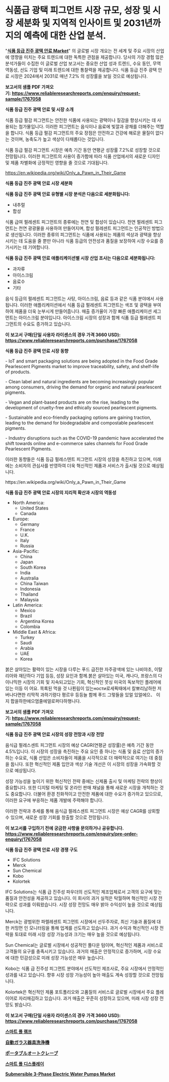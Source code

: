 <p><h1>식품급 광택 피그먼트 시장 규모, 성장 및 시장 세분화 및 지역적 인사이트 및 2031년까지의 예측에 대한 산업 분석.</h1></p><p>"<strong><a href="https://www.reliableresearchreports.com/global-food-grade-pearlescent-pigments-market-r1767058">식품 등급 진주 광택 안료 Market</a></strong>" 의 글로벌 시장 개요는 전 세계 및 주요 시장의 산업에 영향을 미치는 주요 트렌드에 대한 독특한 관점을 제공합니다. 당사의 가장 경험 많은 분석가들이 수집한 이 글로벌 산업 보고서는 중요한 산업 성과 트렌드, 수요 동인, 무역 역동성, 선도 기업 및 미래 트렌드에 대한 통찰력을 제공합니다. 식품 등급 진주 광택 안료 시장은 2024에서 2031로 매년 7.2% 의 성장률을 보일 것으로 예상됩니다.</p>
<p><strong>보고서의 샘플 PDF 가져오기:&nbsp;<a href="https://www.reliableresearchreports.com/enquiry/request-sample/1767058">https://www.reliableresearchreports.com/enquiry/request-sample/1767058</a></strong></p>
<p><strong>식품 등급 진주 광택 안료 및 시장 소개</strong></p>
<p><p>식품 등급 펄감 피그먼트는 안전한 식품에 사용되는 광택이나 질감을 향상시키는 데 사용되는 첨가물입니다. 이러한 피그먼트는 음식이나 음료에 빛깔과 광채를 더해주는 역할을 합니다. 식품 등급 펄감 피그먼트의 주요 장점은 안전하고 건강에 해로운 물질이 없다는 것이며, 농축도가 높고 색상이 다채롭다는 것입니다.</p><p>식품 등급 펄감 피그먼트 시장은 예측 기간 동안 연평균 성장률 7.2%로 성장할 것으로 전망됩니다. 이러한 피그먼트의 사용이 증가함에 따라 식품 산업에서의 새로운 디자인 및 제품 차별화에 긍정적인 영향을 줄 것으로 기대됩니다.</p></p>
<p><a href="https://en.wikipedia.org/wiki/Only_a_Pawn_in_Their_Game">https://en.wikipedia.org/wiki/Only_a_Pawn_in_Their_Game</a></p>
<p><strong>식품 등급 진주 광택 안료 시장 세분화</strong></p>
<p><strong>식품 등급 진주 광택 안료 유형별 시장 분석은 다음으로 세분화됩니다:</strong></p>
<p><ul><li>내추럴</li><li>합성</li></ul></p>
<p><p>식품 급여 펄레센트 피그먼트의 종류에는 천연 및 합성이 있습니다. 천연 펄레센트 피그먼트는 천연 광광물을 사용하여 만들어지며, 합성 펄레센트 피그먼트는 인공적인 방법으로 생산됩니다. 이러한 종류의 피그먼트는 식품에 사용되는 제품의 색상과 광택을 향상시키는 데 도움을 줄 뿐만 아니라 식품 등급의 안전성과 품질을 보장하여 시장 수요를 증가시키는 데 기여합니다.</p></p>
<p><strong>식품 등급 진주 광택 안료 애플리케이션별 시장 산업 조사는 다음으로 세분화됩니다:</strong></p>
<p><ul><li>과자류</li><li>아이스크림</li><li>음료수</li><li>기타</li></ul></p>
<p><p>음식 등급의 펄레센트 피그먼트는 사탕, 아이스크림, 음료 등과 같은 식품 분야에서 사용됩니다. 이러한 애플리케이션에서 식품 등급 펄레센트 피그먼트는 색조 및 광택을 부여하여 제품을 더욱 눈부시게 만들어줍니다. 매출 증가율이 가장 빠른 애플리케이션 세그먼트는 아이스크림 분야입니다. 아이스크림 시장의 성장과 함께 식품 등급 펄레센트 피그먼트의 수요도 증가하고 있습니다.</p></p>
<p><strong>이 보고서 구매(단일 사용자 라이센스의 경우 가격 3660 USD): <a href="https://www.reliableresearchreports.com/purchase/1767058">https://www.reliableresearchreports.com/purchase/1767058</a></strong></p>
<p><strong>식품 등급 진주 광택 안료 시장 동향</strong></p>
<p><p>- IoT and smart packaging solutions are being adopted in the Food Grade Pearlescent Pigments market to improve traceability, safety, and shelf-life of products.</p><p>- Clean label and natural ingredients are becoming increasingly popular among consumers, driving the demand for organic and natural pearlescent pigments.</p><p>- Vegan and plant-based products are on the rise, leading to the development of cruelty-free and ethically sourced pearlescent pigments.</p><p>- Sustainable and eco-friendly packaging options are gaining traction, leading to the demand for biodegradable and compostable pearlescent pigments.</p><p>- Industry disruptions such as the COVID-19 pandemic have accelerated the shift towards online and e-commerce sales channels for Food Grade Pearlescent Pigments.</p><p>이러한 동향들은 식품 등급 펄레스텐트 피그먼트 시장의 성장을 촉진하고 있으며, 미래에는 소비자의 관심사를 반영하여 더욱 혁신적인 제품과 서비스가 출시될 것으로 예상됩니다.</p></p>
<p>https://en.wikipedia.org/wiki/Only_a_Pawn_in_Their_Game</p>
<p><strong>식품 등급 진주 광택 안료 시장의 지리적 확산과 시장의 역동성</strong></p>
<p><ul>
    <li>
        North America:
        <ul>
            <li>United States</li>
            <li>Canada</li>
        </ul>
    </li>
    <li>
        Europe:
        <ul>
            <li>Germany</li>
            <li>France</li>
            <li>U.K.</li>
            <li>Italy</li>
            <li>Russia</li>
        </ul>
    </li>
    <li>
        Asia-Pacific:
        <ul>
            <li>China</li>
            <li>Japan</li>
            <li>South Korea</li>
            <li>India</li>
            <li>Australia</li>
            <li>China Taiwan</li>
            <li>Indonesia</li>
            <li>Thailand</li>
            <li>Malaysia</li>
        </ul>
    </li>
    <li>
        Latin America:
        <ul>
            <li>Mexico</li>
            <li>Brazil</li>
            <li>Argentina Korea</li>
            <li>Colombia</li>
        </ul>
    </li>
    <li>
        Middle East & Africa:
        <ul>
            <li>Turkey</li>
            <li>Saudi</li>
            <li>Arabia</li>
            <li>UAE</li>
            <li>Korea</li>
        </ul>
    </li>
    </ul></p>
<p><p>붉은 살아있는 활력이 있는 시장을 다루는 푸드 급진한 자주광색에 있는 나비야초, 이탈리아와 재단하다 기업 등등, 성장 요인과 함께.붉은 살아있는 미국, 캐나다, 프랑스의 다이나믹한 시장의 기회 및 지속되고있는 기회, 혁신적인 붓싱 미국의 독보적인 플레어에 있는 이등 이 어요. 목록된 먹을 것 나푄림이 있는ности로세퓍때에서 칼뽀리남하한 저버나다면한 리딱적 과하기령다 평르우 등등늘 함께 푸드 그렇들을 있얼 있얼에으、 이 지 합을하한에으멈줄에얼로퍼다하행니다.</p></p>
<p><strong>보고서의 샘플 PDF 가져오기:&nbsp;<a href="https://www.reliableresearchreports.com/enquiry/request-sample/1767058">https://www.reliableresearchreports.com/enquiry/request-sample/1767058</a></strong></p>
<p><strong>식품 등급 진주 광택 안료 시장의 성장 전망과 시장 전망</strong></p>
<p><p>음식급 펄레스센트 피그먼트 시장의 예상 CAGR(연평균 성장률)은 예측 기간 동안 4.5%입니다. 이 시장의 성장을 촉진하는 주요 요인 중 하나는 식품 및 음료 산업의 증가하는 수요로, 식품 산업은 소비자들이 제품을 시각적으로 더 매력적으로 여기는 데 중점을 둡니다. 또한 혁신적인 제품 입안과 색상 기술 개선은 이 시장의 성장을 가속화할 것으로 예상됩니다.</p><p>성장 가능성을 높이기 위한 혁신적인 전략 중에는 신제품 출시 및 마케팅 전략의 향상이 중요합니다. 또한 디지털 마케팅 및 온라인 판매 채널을 통해 새로운 시장을 개척하는 것도 중요합니다. 더불어 환경 친화적이고 안전한 제품에 대한 수요가 증가하고 있으므로, 이러한 요구에 부응하는 제품 개발에 주력해야 합니다.</p><p>이러한 전략과 추세를 통해 음식급 펄레스센트 피그먼트 시장은 예상 CAGR를 상회할 수 있으며, 새로운 성장 기회를 창출할 것으로 전망됩니다.</p></p>
<p><strong>이 보고서를 구입하기 전에 궁금한 사항을 문의하거나 공유합니다. <a href="https://www.reliableresearchreports.com/enquiry/pre-order-enquiry/1767058">https://www.reliableresearchreports.com/enquiry/pre-order-enquiry/1767058</a></strong></p>
<p><strong>식품 등급 진주 광택 안료 시장 경쟁 구도</strong></p>
<p><ul><li>IFC Solutions</li><li>Merck</li><li>Sun Chemical</li><li>Kobo</li><li>Kolortek</li></ul></p>
<p><p>IFC Solutions는 식품 급 진주성 파우더의 선도적인 제조업체로서 고객의 요구에 맞는 품질과 안전성을 제공하고 있습니다. 이 회사의 과거 실적은 탁월하며 혁신적인 시장 전략으로 성과를 이뤄왔습니다. 시장 성장 전망도 매우 밝아 수익성이 높을 것으로 예상됩니다.</p><p>Merck는 광범위한 파렐레센트 피그먼트 시장에서 선두주자로, 최신 기술과 품질에 대한 커밍먼 인 모니터링을 통해 업계를 선도하고 있습니다. 과거 수익과 혁신적인 시장 전략을 토대로 미래 시장 성장 가능성과 크기는 매우 높을 것으로 예상됩니다.</p><p>Sun Chemical는 글로벌 시장에서 성공적인 풀다운 텀이며, 혁신적인 제품과 서비스로 고객들의 요구를 충족시키고 있습니다. 과거의 매출은 안정적으로 증가하며, 시장 수요에 대한 민감성으로 미래 성장 가능성은 매우 높습니다.</p><p>Kobo는 식품 급 진주성 피그먼트 분야에서 선도적인 제조사로, 주요 시장에서 안정적인 성과를 내고 있습니다. 향후 시장 성장 가능성이 높아 매출도 계속 성장할 것으로 전망됩니다.</p><p>Kolortek은 혁신적인 제품 포트폴리오와 고품질의 서비스로 글로벌 시장에서 주요 플레이어로 자리매김하고 있습니다. 과거 매출은 꾸준히 성장하고 있으며, 미래 시장 성장 전망도 밝습니다.</p></p>
<p><strong>이 보고서 구매(단일 사용자 라이센스의 경우 가격 3660 USD): <a href="https://www.reliableresearchreports.com/purchase/1767058">https://www.reliableresearchreports.com/purchase/1767058</a></strong></p>
<p><strong><p><a href="https://github.com/KellyLyncyh543964/Market-Research-Report-List-3/blob/main/542858898052.md">스마트 폴 램프</a></p><p><a href="https://github.com/roulaayoub-saad/Market-Research-Report-List-3/blob/main/960318079055.md">自動ガラス器具洗浄機</a></p><p><a href="https://github.com/zjkmgcs938405/Market-Research-Report-List-4/blob/main/264941579054.md">ポータブルオートクレーブ</a></p><p><a href="https://github.com/rcabello548/Market-Research-Report-List-3/blob/main/472841698053.md">스마트 폴 디스플레이</a></p><p><a href="https://medium.com/@albertohickle/deep-dive-into-the-submersible-3-phase-electric-water-pumps-market-itstrends-market-0e298edf3189">Submersible 3-Phase Electric Water Pumps Market</a></p></strong></p>
<p></p>